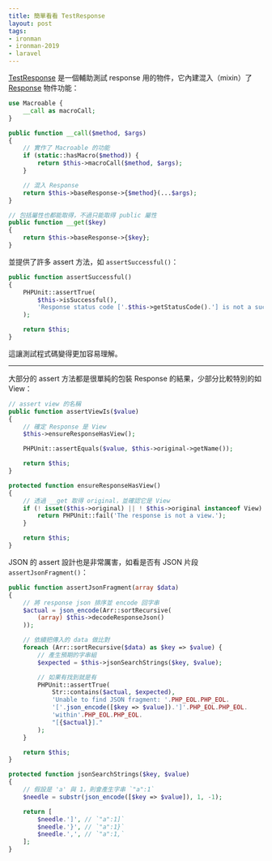 ```yaml
---
title: 簡單看看 TestResponse
layout: post
tags:
- ironman
- ironman-2019
- laravel
---
```


[TestResponse][] 是一個輔助測試 response 用的物件，它內建混入（mixin）了 [Response][] 物件功能：

```php
use Macroable {
    __call as macroCall;
}

public function __call($method, $args)
{
    // 實作了 Macroable 的功能
    if (static::hasMacro($method)) {
        return $this->macroCall($method, $args);
    }

    // 混入 Response
    return $this->baseResponse->{$method}(...$args);
}

// 包括屬性也都能取得，不過只能取得 public 屬性
public function __get($key)
{
    return $this->baseResponse->{$key};
}
```

並提供了許多 assert 方法，如 `assertSuccessful()`：

```php
public function assertSuccessful()
{
    PHPUnit::assertTrue(
        $this->isSuccessful(),
        'Response status code ['.$this->getStatusCode().'] is not a successful status code.'
    );

    return $this;
}
```

這讓測試程式碼變得更加容易理解。

---

大部分的 assert 方法都是很單純的包裝 Response 的結果，少部分比較特別的如 View：

```php
// assert view 的名稱
public function assertViewIs($value)
{
    // 確定 Response 是 View
    $this->ensureResponseHasView();

    PHPUnit::assertEquals($value, $this->original->getName());

    return $this;
}

protected function ensureResponseHasView()
{
    // 透過 __get 取得 original，並確認它是 View
    if (! isset($this->original) || ! $this->original instanceof View) {
        return PHPUnit::fail('The response is not a view.');
    }

    return $this;
}
```

JSON 的 assert 設計也是非常厲害，如看是否有 JSON 片段 `assertJsonFragment()`：

```php
public function assertJsonFragment(array $data)
{
    // 將 response json 排序並 encode 回字串
    $actual = json_encode(Arr::sortRecursive(
        (array) $this->decodeResponseJson()
    ));

    // 依續把傳入的 data 做比對
    foreach (Arr::sortRecursive($data) as $key => $value) {
        // 產生預期的字串組
        $expected = $this->jsonSearchStrings($key, $value);

        // 如果有找到就是有
        PHPUnit::assertTrue(
            Str::contains($actual, $expected),
            'Unable to find JSON fragment: '.PHP_EOL.PHP_EOL.
            '['.json_encode([$key => $value]).']'.PHP_EOL.PHP_EOL.
            'within'.PHP_EOL.PHP_EOL.
            "[{$actual}]."
        );
    }

    return $this;
}

protected function jsonSearchStrings($key, $value)
{
    // 假設是 'a' 與 1，則會產生字串 `"a":1` 
    $needle = substr(json_encode([$key => $value]), 1, -1);

    return [
        $needle.']', // `"a":1]`
        $needle.'}', // `"a":1}`
        $needle.',', // `"a":1,`
    ];
}
```

[Response]: https://github.com/laravel/framework/blob/v5.7.6/src/Illuminate/Http/Response.php
[TestResponse]: https://github.com/laravel/framework/blob/v5.7.6/src/Illuminate/Foundation/Testing/TestResponse.php
